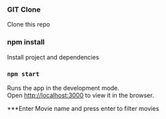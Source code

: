 ### GIT Clone
Clone this repo

### npm install
Install project and dependencies

### `npm start`

Runs the app in the development mode.<br>
Open [http://localhost:3000](http://localhost:3000) to view it in the browser.



***Enter Movie name and press enter to filter movies
